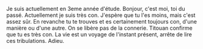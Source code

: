 Je suis actuellement en 3eme année d'étude. 
Bonjour, c'est moi, toi du passé.
Actuellement je suis très con. J'espère que tu l'es moins, mais c'est assez sûr. 
En revanche tu te trouves et es certainement toujours con, d'une manière ou d'une autre.
On se libère pas de la connerie. Titouan confirme que tu es très con.
La vie est un voyage de l'instant présent, arrête de lire ces tribulations. 
Adieu.
